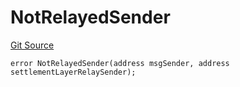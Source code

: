 # NotRelayedSender
[Git Source](https://github.com/matter-labs/zksync-contracts/blob/c6e73735b89a4b474234f6471e326125c9069f15/contracts/l1-contracts/bridgehub/L1BridgehubErrors.sol)


```solidity
error NotRelayedSender(address msgSender, address settlementLayerRelaySender);
```

